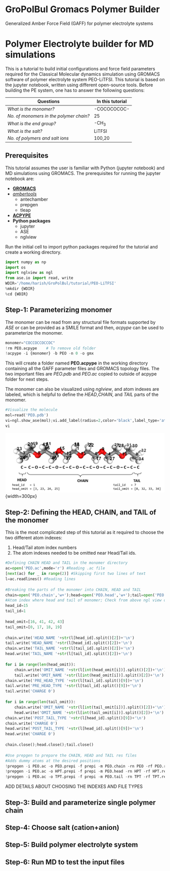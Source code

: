 # GroPolBul Gromacs Polymer Builder
Generalized Amber Force Field (GAFF) for polymer electrolyte systems

# Polymer Electrolyte builder for MD simulations

This is a tutorial to build initial configurations and force field parameters required for the Classical Molecular dynamics simulation using GROMACS software of polymer electrolyte system PEO-LiTFSI. This tutorial is based on the jupyter notebook, written using different open-source tools. Before building the PE system, one has to answer the following questions:

Questions | In this tutorial
-------- | ----------------
*What is the monomer?* | -COCOCOCOC-
*No. of monomers in the polymer chain?* | 25
*What is the end group?* | -CH$_3$
*What is the salt?* | LiTFSI
*No. of polymers and salt ions* | 100,20

## Prerequisites

This tutorial assumes the user is familiar with Python (jupyter notebook) and MD simulations using GROMACS. The prerequisites for running the jupyter notebook are:

* [**GROMACS**](https://www.gromacs.org/)
* [*ambertools*](https://ambermd.org/AmberTools.php)
  	* antechamber
  	* prepgen
  	* tleap
* [**ACPYPE**](https://pypi.org/project/acpype/)
* **Python packages** 
    * jupyter
    * ASE
    * nglview

Run the initial cell to import python packages required for the tutorial and create a working directory.
```python
import numpy as np
import os
import nglview as ngl
from ase.io import read, write
WDIR='/home/harish/GroPolBul/tutorial/PEO-LiTFSI'
%mkdir {WDIR}
%cd {WDIR}
```

## Step-1: Parameterizing monomer
The monomer can be read from any structural file formats supported by *ASE* or can be provided as a SMILE format and then, *acpype* can be used to parameterize the monomer.
```python
monomer="COCCOCCOCCOC"
!rm PEO.acpype    # To remove old folder
!acpype -i {monomer} -b PEO -n 0 -o gmx
```
This will create a folder named **PEO.acpype** in the working directory containing all the GAFF parameter files and GROMACS topology files. The two important files are *PEO.pdb* and *PEO.ac* copied to outside of acpype folder for next steps.

The monomer can also be visualized using *nglview*, and atom indexes are labeled, which is helpful to define the *HEAD*,*CHAIN*, and *TAIL* parts of the monomer.

```python
#Visualize the molecule
mol=read('PEO.pdb')
vi=ngl.show_ase(mol);vi.add_label(radius=2,color='black',label_type='atomindex')
vi
```

![monomer](./Short_chain_peo.png){width=300px}


## Step-2: Defining the HEAD, CHAIN, and TAIL of the monomer
This is the most complicated step of this tutorial as it required to choose the two different atom indexes:

1. Head/Tail atom index numbers
2. The atom indexes needed to be omitted near Head/Tail ids.

```python
#Defining CHAIN HEAD and TAIL in the monomer directory
ac=open('PEO.ac',mode='r') #Reading .ac file
[next(ac) for _ in range(2)] #Skipping first two lines of text
l=ac.readlines() #Reading lines

#Breaking the parts of the monomer into CHAIN, HEAD and TAIL
chain=open('PEO.chain','w+');head=open('PEO.head','w+');tail=open('PEO.tail','w+')
#Atom index where head and tail of monomer; Check from above ngl view of mol
head_id=15
tail_id=1

head_omit=[16, 41, 42, 43]
tail_omit=[0, 17, 18, 19]

chain.write('HEAD_NAME '+str(l[head_id].split()[2])+'\n')
tail.write('HEAD_NAME '+str(l[head_id].split()[2])+'\n')
chain.write('TAIL_NAME '+str(l[tail_id].split()[2])+'\n')
head.write('TAIL_NAME '+str(l[tail_id].split()[2])+'\n')

for i in range(len(head_omit)):
	chain.write('OMIT_NAME '+str(l[int(head_omit[i])].split()[2])+'\n')
	tail.write('OMIT_NAME '+str(l[int(head_omit[i])].split()[2])+'\n')
chain.write('PRE_HEAD_TYPE '+str(l[tail_id].split()[9])+'\n')
tail.write('PRE_HEAD_TYPE '+str(l[tail_id].split()[9])+'\n')
tail.write('CHARGE 0')

for i in range(len(tail_omit)):
	chain.write('OMIT_NAME '+str(l[int(tail_omit[i])].split()[2])+'\n')
	head.write('OMIT_NAME '+str(l[int(tail_omit[i])].split()[2])+'\n')
chain.write('POST_TAIL_TYPE '+str(l[head_id].split()[9])+'\n')
chain.write('CHARGE 0')
head.write('POST_TAIL_TYPE '+str(l[head_id].split()[9])+'\n')
head.write('CHARGE 0')

chain.close();head.close();tail.close()

#Use prepgen to prepare the CHAIN, HEAD and TAIL res files
#Adds dummy atoms at the desired positions
!prepgen -i PEO.ac -o PEO.prepi -f prepi -m PEO.chain -rn PEO -rf PEO.res 
!prepgen -i PEO.ac -o HPT.prepi -f prepi -m PEO.head -rn HPT -rf HPT.res 
!prepgen -i PEO.ac -o TPT.prepi -f prepi -m PEO.tail -rn TPT -rf TPT.res 
```

ADD DETAILS ABOUT CHOOSING THE INDEXES AND FILE TYPES

## Step-3: Build and parameterize single polymer chain

## Step-4: Choose salt (cation+anion)

## Step-5: Build polymer electrolyte system

## Step-6: Run MD to test the input files

